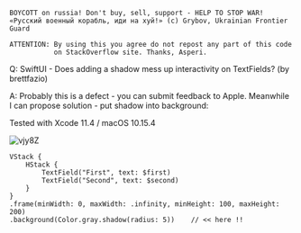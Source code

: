 ```
BOYCOTT on russia! Don't buy, sell, support - HELP TO STOP WAR!
«Русский военный корабль, иди на хуй!» (c) Grybov, Ukrainian Frontier Guard

ATTENTION: By using this you agree do not repost any part of this code
           on StackOverflow site. Thanks, Asperi.
```

Q: SwiftUI - Does adding a shadow mess up interactivity on TextFields? (by brettfazio)

A: Probably this is a defect - you can submit feedback to Apple. Meanwhile I can propose solution - put shadow into background:

Tested with Xcode 11.4 / macOS 10.15.4

![vjy8Z](https://user-images.githubusercontent.com/62171579/172042167-fbd001e6-19dc-4993-b38b-b6e084b980ee.png)

```
VStack {
    HStack {
        TextField("First", text: $first)
        TextField("Second", text: $second)
    }
}
.frame(minWidth: 0, maxWidth: .infinity, minHeight: 100, maxHeight: 200)
.background(Color.gray.shadow(radius: 5))    // << here !!
```

